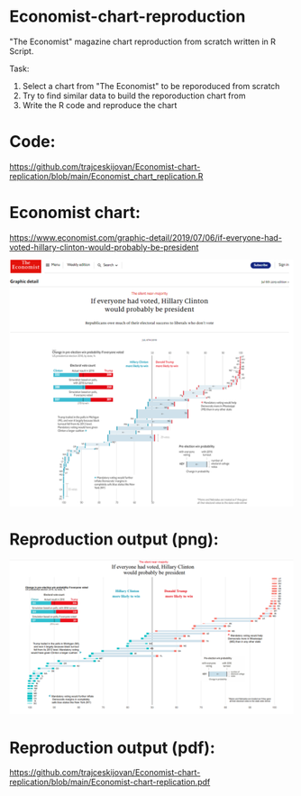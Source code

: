 # Economist-chart-reproduction
"The Economist" magazine chart reproduction from scratch written in R Script.

Task:
1. Select a chart from "The Economist" to be reporoduced from scratch
2. Try to find similar data to build the reporoduction chart from
3. Write the R code and reproduce the chart

# Code:
https://github.com/trajceskijovan/Economist-chart-replication/blob/main/Economist_chart_replication.R

# Economist chart:
https://www.economist.com/graphic-detail/2019/07/06/if-everyone-had-voted-hillary-clinton-would-probably-be-president

![](output/Economist.png)


# Reproduction output (png):
![](output/Output.PNG)

# Reproduction output (pdf):
https://github.com/trajceskijovan/Economist-chart-replication/blob/main/Economist-chart-replication.pdf

